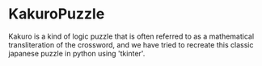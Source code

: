 # KakuroPuzzle
Kakuro is a kind of logic puzzle that is often referred to as a mathematical transliteration of the crossword, and we have tried to recreate this classic japanese puzzle in python using 'tkinter'. 

